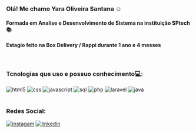 ### Olá! Me chamo Yara Oliveira Santana ☺️
#### Formada em Analise e Desenvolvimento de Sistema na instituição SPtech📚
#### Estagio feito na Box Delivery / Rappi durante 1 ano e 4 messes
<br>

### Tcnologias que uso e possuo conhecimento💻:

<div style="display: inlin_block">
<img align="center" alt="html5" src="https://img.shields.io/badge/HTML5-E34F26?style=for-the-badge&logo=html5&logoColor=white"/>
<img align="center" alt="css" src="https://img.shields.io/badge/CSS-239120?&style=for-the-badge&logo=css3&logoColor=white"/>
<img align="center" alt="javascript" src="https://img.shields.io/badge/JavaScript-F7DF1E?style=for-the-badge&logo=javascript&logoColor=black"/>
<img align="center" alt="sql" src="https://img.shields.io/badge/MySQL-00000F?style=for-the-badge&logo=mysql&logoColor=white"/>
<img align="center" alt="php" src="https://img.shields.io/badge/PHP-777BB4?style=for-the-badge&logo=php&logoColor=white"/>
<img align="center" alt="laravel" src="https://img.shields.io/badge/Laravel-FF2D20?style=for-the-badge&logo=laravel&logoColor=white"/>
<img align="center" alt="java" src="https://img.shields.io/badge/Java-007396?style=for-the-badge&logo=java&logoColor=white"/>
</div>
<br/>

### Redes Social:
[![instagam](https://img.shields.io/badge/Instagram-E4405F?style=for-the-badge&logo=instagram&logoColor=white)](https://www.instagram.com/yah_olih/)
[![linkedin](https://img.shields.io/badge/LinkedIn-0077B5?style=for-the-badge&logo=linkedin&logoColor=white)](https://www.linkedin.com/in/yara-santana-1452931b5/)
